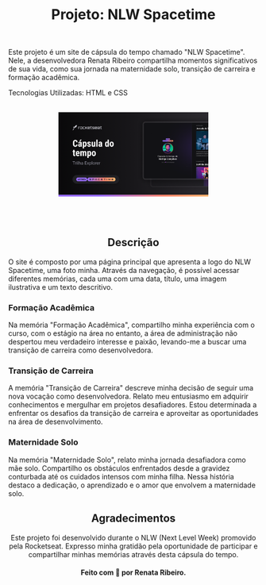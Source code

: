 <h1 align="center">Projeto: NLW Spacetime</h1><br>
<p> Este projeto é um site de cápsula do tempo chamado "NLW Spacetime". Nele, a desenvolvedora Renata Ribeiro compartilha momentos significativos de sua vida, como sua jornada na maternidade solo, transição de carreira e formação acadêmica.</p>
Tecnologias Utilizadas: HTML e CSS<br><br>

<p align="center">
    <img src=".github/preview.png" alt="Demonstração do projeto" width="60%" /></p><br><br>
        
<h2 align="center">Descrição</h2>
<p>O site é composto por uma página principal que apresenta a logo do NLW Spacetime, uma foto minha. Através da navegação, é possível acessar diferentes memórias, cada uma com uma data, título, uma imagem ilustrativa e um texto descritivo.</p>

### Formação Acadêmica
<p>Na memória "Formação Acadêmica", compartilho minha experiência com o curso, com o estágio na área no entanto, a área de administração não despertou meu verdadeiro interesse e paixão, levando-me a buscar uma transição de carreira como desenvolvedora.</p>

### Transição de Carreira
<p>A memória "Transição de Carreira" descreve minha decisão de seguir uma nova vocação como desenvolvedora. Relato meu entusiasmo em adquirir conhecimentos e mergulhar em projetos desafiadores. Estou determinada a enfrentar os desafios da transição de carreira e aproveitar as oportunidades na área de desenvolvimento.</p>

### Maternidade Solo
<p>Na memória "Maternidade Solo", relato minha jornada desafiadora como mãe solo. Compartilho os obstáculos enfrentados desde a gravidez conturbada até os cuidados intensos com minha filha. Nessa história destaco a dedicação, o aprendizado e o amor que envolvem a maternidade solo.</p>

<h2 align="center">Agradecimentos</h2>
<p align="center">Este projeto foi desenvolvido durante o NLW (Next Level Week) promovido<br>
    pela Rocketseat. Expresso minha gratidão pela oportunidade de participar e<br>
    compartilhar minhas memórias através desta cápsula do tempo.</p>
<h4 align="center">Feito com 💜 por Renata Ribeiro.</h4><br><br>

